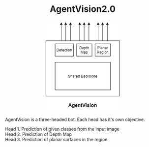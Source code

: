 <h1 align="center"> AgentVision2.0</h1>

<div align="center">
<img src="src/docs/images/agentvision.png" >
</div>

AgentVision is a three-headed bot. Each head has it's own objective.

Head 1. Prediction of given classes from the input image <br/>
Head 2. Prediction of Depth Map<br/>
Head 3. Prediction of planar surfaces in the region<br/>
